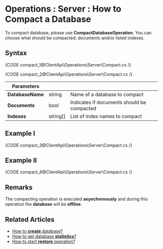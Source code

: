 ﻿# Operations : Server : How to Compact a Database

To compact database, please use **CompactDatabaseOperation**. You can choose what should be compacted: documents and/or listed indexes.

## Syntax

{CODE compact_1@ClientApi\Operations\Server\Compact.cs /}

{CODE compact_2@ClientApi\Operations\Server\Compact.cs /}

| Parameters | | |
| ------------- | ------------- | ----- |
| **DatabaseName** | string | Name of a database to compact |
| **Documents** | bool | Indicates if documents should be compacted |
| **Indexes** | string[] | List of index names to compact |

## Example I

{CODE compact_3@ClientApi\Operations\Server\Compact.cs /}


## Example II

{CODE compact_4@ClientApi\Operations\Server\Compact.cs /}


## Remarks

The compacting operation is executed **asynchronously** and during this operation the **database** will be **offline**.

## Related Articles

- [How to **create** database?](../../../client-api/operations/server/create-database-operation) 
- [How to get database **statistics**?](../../../client-api/operations/maintenance/get-statistics-operation)
- [How to start **restore** operation?](../../../client-api/operations/maintenance/restore-backup-operation)

